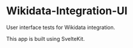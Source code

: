 # Wikidata-Integration-UI
User interface tests for Wikidata integration.

This app is built using SvelteKit.
